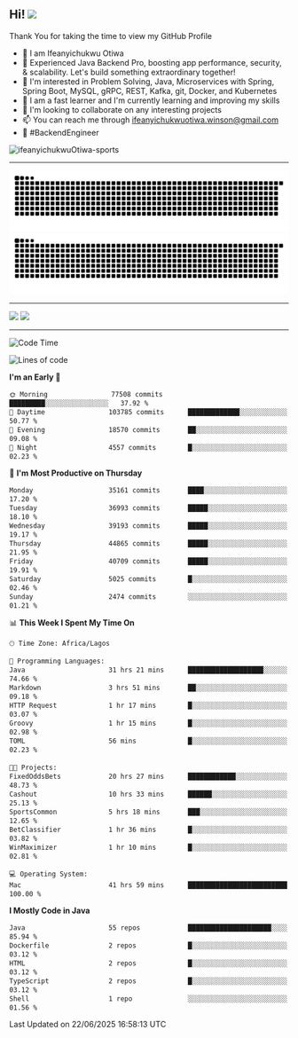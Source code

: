 <!-- BLOG-POST-LIST:START --><!-- BLOG-POST-LIST:END -->

## Hi! <img src="https://media.giphy.com/media/hvRJCLFzcasrR4ia7z/giphy.gif" width="4%"> 

Thank You for taking the time to view my GitHub Profile

- 👋 I am Ifeanyichukwu Otiwa
- 🚀 Experienced Java Backend Pro, boosting app performance, security, & scalability. Let's build something extraordinary together!
- 👀 I'm interested in Problem Solving, Java, Microservices with Spring, Spring Boot, MySQL, gRPC, REST, Kafka, git, Docker, and Kubernetes
- 🌱 I am a fast learner and I'm currently learning and improving my skills
- 💞️ I'm looking to collaborate on any interesting projects
- 📫 You can reach me through ifeanyichukwuotiwa.winson@gmail.com
- 🚀 #BackendEngineer

<p align="left" marginTop="10px"> <img src="https://komarev.com/ghpvc/?username=ifeanyichukwuOtiwa-sports&label=Profile%20views&color=0e75b6&style=for-the-badge" alt="ifeanyichukwuOtiwa-sports" /> </p>

***

<!--🐍📈SNAKEGRAPH / 🌐WEBSITE: https://github.com/Platane/snk -->
![github contribution grid snake animation](https://raw.githubusercontent.com/ifeanyichukwuOtiwa-sports/ifeanyichukwuOtiwa-sports/output/github-contribution-grid-snake-dark.svg#gh-dark-mode-only)![github contribution grid snake animation](https://raw.githubusercontent.com/ifeanyichukwuOtiwa-sports/ifeanyichukwuOtiwa-sports/output/github-contribution-grid-snake.svg#gh-light-mode-only)

***

<p float="left">
  <img float="left" src="https://github-readme-stats.vercel.app/api?username=ifeanyichukwuOtiwa-sports&count_private=true&include_all_commits=true&theme=react&show_icons=true" />
  <img float="right" src="https://github-readme-stats.vercel.app/api/top-langs/?username=ifeanyichukwuOtiwa-sports&layout=compact&show_icons=true&theme=react" /> 
</p>

***



<!--START_SECTION:waka-->
![Code Time](http://img.shields.io/badge/Code%20Time-3%2C863%20hrs-blue)

![Lines of code](https://img.shields.io/badge/From%20Hello%20World%20I%27ve%20Written-54.7%20million%20lines%20of%20code-blue)

**I'm an Early 🐤** 

```text
🌞 Morning                77508 commits       █████████░░░░░░░░░░░░░░░░   37.92 % 
🌆 Daytime                103785 commits      █████████████░░░░░░░░░░░░   50.77 % 
🌃 Evening                18570 commits       ██░░░░░░░░░░░░░░░░░░░░░░░   09.08 % 
🌙 Night                  4557 commits        █░░░░░░░░░░░░░░░░░░░░░░░░   02.23 % 
```
📅 **I'm Most Productive on Thursday** 

```text
Monday                   35161 commits       ████░░░░░░░░░░░░░░░░░░░░░   17.20 % 
Tuesday                  36993 commits       █████░░░░░░░░░░░░░░░░░░░░   18.10 % 
Wednesday                39193 commits       █████░░░░░░░░░░░░░░░░░░░░   19.17 % 
Thursday                 44865 commits       █████░░░░░░░░░░░░░░░░░░░░   21.95 % 
Friday                   40709 commits       █████░░░░░░░░░░░░░░░░░░░░   19.91 % 
Saturday                 5025 commits        █░░░░░░░░░░░░░░░░░░░░░░░░   02.46 % 
Sunday                   2474 commits        ░░░░░░░░░░░░░░░░░░░░░░░░░   01.21 % 
```


📊 **This Week I Spent My Time On** 

```text
🕑︎ Time Zone: Africa/Lagos

💬 Programming Languages: 
Java                     31 hrs 21 mins      ███████████████████░░░░░░   74.66 % 
Markdown                 3 hrs 51 mins       ██░░░░░░░░░░░░░░░░░░░░░░░   09.18 % 
HTTP Request             1 hr 17 mins        █░░░░░░░░░░░░░░░░░░░░░░░░   03.07 % 
Groovy                   1 hr 15 mins        █░░░░░░░░░░░░░░░░░░░░░░░░   02.98 % 
TOML                     56 mins             █░░░░░░░░░░░░░░░░░░░░░░░░   02.23 % 

🐱‍💻 Projects: 
FixedOddsBets            20 hrs 27 mins      ████████████░░░░░░░░░░░░░   48.73 % 
Cashout                  10 hrs 33 mins      ██████░░░░░░░░░░░░░░░░░░░   25.13 % 
SportsCommon             5 hrs 18 mins       ███░░░░░░░░░░░░░░░░░░░░░░   12.65 % 
BetClassifier            1 hr 36 mins        █░░░░░░░░░░░░░░░░░░░░░░░░   03.82 % 
WinMaximizer             1 hr 10 mins        █░░░░░░░░░░░░░░░░░░░░░░░░   02.81 % 

💻 Operating System: 
Mac                      41 hrs 59 mins      █████████████████████████   100.00 % 
```

**I Mostly Code in Java** 

```text
Java                     55 repos            █████████████████████░░░░   85.94 % 
Dockerfile               2 repos             █░░░░░░░░░░░░░░░░░░░░░░░░   03.12 % 
HTML                     2 repos             █░░░░░░░░░░░░░░░░░░░░░░░░   03.12 % 
TypeScript               2 repos             █░░░░░░░░░░░░░░░░░░░░░░░░   03.12 % 
Shell                    1 repo              ░░░░░░░░░░░░░░░░░░░░░░░░░   01.56 % 
```




 Last Updated on 22/06/2025 16:58:13 UTC
<!--END_SECTION:waka-->

<!--
<p align="center">
![trophy](https://github-profile-trophy.vercel.app/?username=ifeanyichukwuOtiwa-sports&theme=onedark) (https://github.com/ryo-ma/github-profile-trophy)
</p>
-->

<!---
ifeanyi-otiwa/ifeanyi-otiwa is a ✨ special ✨ repository because its `README.md` (this file) appears on your GitHub profile.
You can click the Preview link to take a look at your changes.
--->
